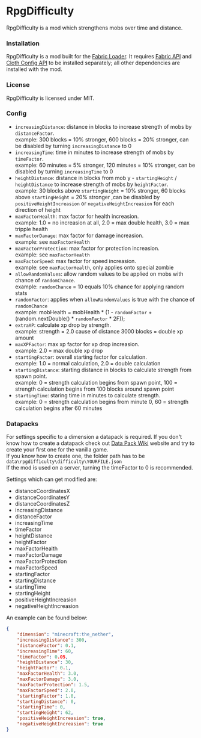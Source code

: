 # RpgDifficulty
RpgDifficulty is a mod which strengthens mobs over time and distance.

### Installation
RpgDifficulty is a mod built for the [Fabric Loader](https://fabricmc.net/). It requires [Fabric API](https://www.curseforge.com/minecraft/mc-mods/fabric-api) and [Cloth Config API](https://www.curseforge.com/minecraft/mc-mods/cloth-config) to be installed separately; all other dependencies are installed with the mod.

### License
RpgDifficulty is licensed under MIT.

### Config
- `increasingDistance`:   distance in blocks to increase strength of mobs by `distanceFactor`. <br>
    example: 300 blocks = 10% stronger, 600 blocks = 20% stronger, can be disabled by turning `increasingDistance` to 0
- `increasingTime`:   time in minutes to increase strength of mobs by `timeFactor`. <br>
    example: 60 minutes = 5% stronger, 120 minutes = 10% stronger, can be disabled by turning `increasingTime` to 0
- `heightDistance`:   distance in blocks from mob y - `startingHeight` / `heightDistance` to increase strength of mobs by `heightFactor`. <br>
    example: 30 blocks above `startingHeight` = 10% stronger, 60 blocks above `startingHeight` = 20% stronger ,can be disabled by `positiveHeightIncreasion` or `negativeHeightIncreasion` for each direction of height
- `maxFactorHealth`:    max factor for health increasion. <br>
    example: 1.0 = no increasion at all, 2.0 = max double health, 3.0 = max tripple health
- `maxFactorDamage`:    max factor for damage increasion. <br>
    example: see `maxFactorHealth`
- `maxFactorProtection`:    max factor for protection increasion. <br>
    example: see `maxFactorHealth`
- `maxFactorSpeed`:    max factor for speed increasion. <br>
    example: see `maxFactorHealth`, only applies onto special zombie
- `allowRandomValues`:  allow random values to be applied on mobs with chance of `randomChance`. <br>
    example: `randomChance` = 10 equals 10% chance for applying random stats
- `randomFactor`:   applies when `allowRandomValues` is true with the chance of `randomChance` <br>
    example:    mobHealth = mobHealth * (1 - `randomFactor` + (random.nextDouble() * `randomFactor` * 2F));
- `extraXP`:    calculate xp drop by strength. <br>
    example:    strength = 2.0 cause of distance 3000 blocks = double xp amount
- `maxXPFactor`:    max xp factor for xp drop increasion. <br>
    example: 2.0 = max double xp drop 
- `startingFactor`: overall starting factor for calculation. <br>
    example: 1.0 = normal calculation, 2.0 = double calculation
- `startingDistance`:   starting distance in blocks to calculate strength from spawn point. <br>
    example: 0 = strength calculation begins from spawn point, 100 = strength calculation begins from 100 blocks around spawn point
- `startingTime`:   staring time in minutes to calculate strength. <br>
    example: 0 = strength calculation begins from minute 0, 60 = strength calculation begins after 60 minutes

### Datapacks

For settings specific to a dimension a datapack is required.
If you don't know how to create a datapack check out [Data Pack Wiki](https://minecraft.fandom.com/wiki/Data_Pack) website and try to create your first one for the vanilla game.\
If you know how to create one, the folder path has to be ```data\rpgdifficulty\difficulty\YOURFILE.json```\
If the mod is used on a server, turning the timeFactor to 0 is recommended.

Settings which can get modified are:
- distanceCoordinatesX
- distanceCoordinatesY
- distanceCoordinatesZ
- increasingDistance
- distanceFactor
- increasingTime
- timeFactor
- heightDistance
- heightFactor
- maxFactorHealth
- maxFactorDamage
- maxFactorProtection
- maxFactorSpeed
- startingFactor
- startingDistance
- startingTime
- startingHeight
- positiveHeightIncreasion
- negativeHeightIncreasion

An example can be found below:

```json
{
    "dimension": "minecraft:the_nether",
    "increasingDistance": 300,
    "distanceFactor": 0.1,
    "increasingTime": 60,
    "timeFactor": 0.05,
    "heightDistance": 30,
    "heightFactor": 0.1,
    "maxFactorHealth": 3.0,
    "maxFactorDamage": 3.0,
    "maxFactorProtection": 1.5,
    "maxFactorSpeed": 2.0,
    "startingFactor": 1.0,
    "startingDistance": 0,
    "startingTime": 0,
    "startingHeight": 62,
    "positiveHeightIncreasion": true,
    "negativeHeightIncreasion": true
}
```


